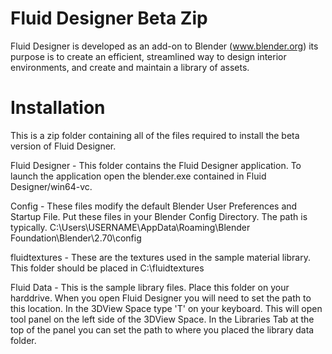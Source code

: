 Fluid Designer Beta Zip
===================

Fluid Designer is developed as an add-on to Blender (www.blender.org) its purpose is to create an efficient, streamlined way to design interior environments, and create and maintain a library of assets.

Installation
===================
This is a zip folder containing all of the files required to install the beta version of Fluid Designer.

Fluid Designer - This folder contains the Fluid Designer application. To launch the application open the blender.exe contained in Fluid Designer/win64-vc.

Config - These files modify the default Blender User Preferences and Startup File. Put these files in your Blender Config Directory. The path is typically. C:\Users\USERNAME\AppData\Roaming\Blender Foundation\Blender\2.70\config

fluidtextures - These are the textures used in the sample material library. This folder should be placed in C:\fluidtextures

Fluid Data - This is the sample library files. Place this folder on your harddrive. When you open Fluid Designer you will need to set the path to this location. In the 3DView Space type 'T' on your keyboard. This will open tool panel on the left side of the 3DView Space. In the Libraries Tab at the top of the panel you can set the path to where you placed the library data folder.

